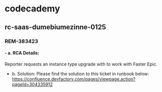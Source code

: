 # codecademy
## rc-saas-dumebiumezinne-0125

### **REM-383423**

#### - a. RCA Details:
Reporter requests an instance type upgrade with to work with Faster Epic.

- b. Solution:
Please find the solution to this ticket in runbook below:
https://confluence.devfactory.com/pages/viewpage.action?pageId=304335912
